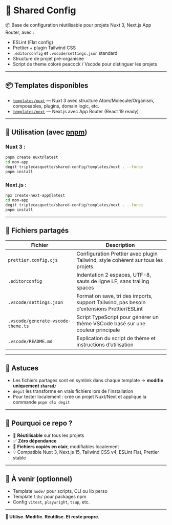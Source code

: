 # 🧩 Shared Config

📦 Base de configuration réutilisable pour projets Nuxt 3, Next.js App Router, avec :
- ESLint (Flat config)
- Prettier + plugin Tailwind CSS
- `.editorconfig` et `.vscode/settings.json` standard
- Structure de projet pré-organisée
- Script de theme coloré peacock / Vscode pour distinguer les projets

---

## 📦 Templates disponibles

- [`templates/nuxt`](./templates/nuxt) — Nuxt 3 avec structure Atom/Molecule/Organism, composables, plugins, domain logic, etc.
- [`templates/next`](./templates/next) — Next.js avec App Router (React 19 ready)

---

## 🚀 Utilisation (avec [pnpm](https://pnpm.io))

### Nuxt 3 :

```bash
pnpm create nuxt@latest
cd mon-app
degit triplecasquette/shared-config/templates/nuxt . --force
pnpm install
```

### Next.js :

```bash
npx create-next-app@latest
cd mon-app
degit triplecasquette/shared-config/templates/next . --force
pnpm install
```

---

## 📁 Fichiers partagés

| Fichier                      | Description |
|------------------------------|-------------|
| `prettier.config.cjs`        | Configuration Prettier avec plugin Tailwind, style cohérent sur tous les projets |
| `.editorconfig`              | Indentation 2 espaces, UTF-8, sauts de ligne LF, sans trailing spaces |
| `.vscode/settings.json`      | Format on save, tri des imports, support Tailwind, pas besoin d’extensions Prettier/ESLint |
| `.vscode/generate-vscode-theme.ts` | Script TypeScript pour générer un thème VSCode basé sur une couleur principale |
| `.vscode/README.md`          | Explication du script de thème et instructions d’utilisation |

---

## 🧠 Astuces

- Les fichiers partagés sont en symlink dans chaque template → **modifie uniquement `shared/`**
- `degit` les transforme en vrais fichiers lors de l'installation
- Pour tester localement : crée un projet Nuxt/Next et applique la commande `pnpm dlx degit`

---

## 🔮 Pourquoi ce repo ?

- 🔁 **Réutilisable** sur tous les projets
- ✅ **Zéro dépendance**
- 🧼 **Fichiers copiés en clair**, modifiables localement
- 💡 Compatible Nuxt 3, Next.js 15, Tailwind CSS v4, ESLint Flat, Prettier stable

---

## 🧠 À venir (optionnel)

- Template `node/` pour scripts, CLI ou lib perso
- Template `lib/` pour packages npm
- Config `vitest`, `playwright`, `tsup`, etc.

---

**🚀 Utilise. Modifie. Réutilise. Et reste propre.**